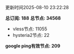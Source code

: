更新时间2025-08-10 23:22:28

**总订阅: 188**
**总节点: 34568**
- vless节点: 11055
- hysteria2节点: 22

**google ping有效节点: 209**
